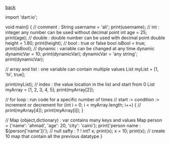 [back](../README.md)


import 'dart:io';

void main() {
//   comment :
  String username = 'ali';
  print(username);
  //  int  : integer any number can be used without decimal point
  int age = 25;
  print(age);
  //  double : double number can be used with decimal point
  double height = 1.80;
  print(height);
  //  bool : true or false
  bool isBool = true;
  print(isBool);
  //  dynamic : variable can be changed at any time
  dynamic dynamicVar = 10;
  print(dynamicVar);
  dynamicVar = 'any string';
  print(dynamicVar);

  //  array and list : one variable can contain multiple values
  List myList = [1, 'hi', true];

  print(myList);
  //  index : the value location in the list and start from 0
  List<int> myArray = [1, 2, 3, 4, 5];
  print(myArray[2]);

  //  for loop : run code for a specific number of times
  //  start :> condition :> increment or decrement
  for (int i = 0; i < myArray.length; i++) {
    //   print(myArray[4]);
    print(myArray[i]);
  }

  //  Map (object,dictionary) : var contains many keys and values
  Map person = {'name': 'ahmad', 'age': 20, 'city': 'cairo'};
  print('person name  : ${person['name']}');
  //  null safty :  ?      !
  int? x;
  print(x);
  x = 10;
  print(x);
  //  create 10 map that contain all the previous datatype 
}
